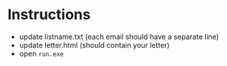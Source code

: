 # Instructions

- update listname.txt (each email should have a separate line)
- update letter.html (should contain your letter)
- open `run.exe`
